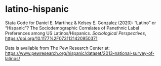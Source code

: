 # latino-hispanic
Stata Code for Daniel E. Martínez & Kelsey E. Gonzalez (2020):  “Latino” or “Hispanic”? The Sociodemographic Correlates of Panethnic Label Preferences among US Latinos/Hispanics. _Sociological Perspectives_, https://doi.org/10.1177%2F0731121420950371

Data is available from The Pew Research Center at: https://www.pewresearch.org/hispanic/dataset/2013-national-survey-of-latinos/
